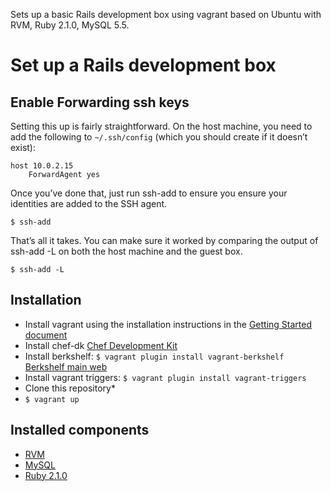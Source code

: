 Sets up a basic Rails development box using vagrant based on Ubuntu with RVM, Ruby 2.1.0, MySQL 5.5.

Set up a Rails development box
==============================


Enable Forwarding ssh keys
--------------------------

Setting this up is fairly straightforward. On the host machine, you need to add the following to ```~/.ssh/config``` (which you should create if it doesn’t exist):

```
host 10.0.2.15
    ForwardAgent yes
```

Once you’ve done that, just run ssh-add to ensure you ensure your identities are added to the SSH agent.

```
$ ssh-add
```

That’s all it takes. You can make sure it worked by comparing the output of ssh-add -L on both the host machine and the guest box.

```
$ ssh-add -L
```

Installation
------------

* Install vagrant using the installation instructions in the [Getting Started document](http://vagrantup.com/v1/docs/getting-started/index.html)
* Install chef-dk [Chef Development Kit](https://downloads.chef.io/chef-dk)
* Install berkshelf: ```$ vagrant plugin install vagrant-berkshelf``` [Berkshelf main web](http://berkshelf.com/)
* Install vagrant triggers: ```$ vagrant plugin install vagrant-triggers```
* Clone this repository*
* ```$ vagrant up```

Installed components
--------------------

* [RVM](https://rvm.io)
* [MySQL](http://dev.mysql.com/downloads/mysql)
* [Ruby 2.1.0](https://www.ruby-lang.org/en/news/2013/12/25/ruby-2-1-0-is-released)
